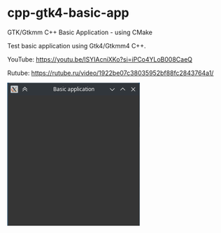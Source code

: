 # cpp-gtk4-basic-app
GTK/Gtkmm C++ Basic Application - using CMake

Test basic application using Gtk4/Gtkmm4 C++.

YouTube: https://youtu.be/lSYIAcniXKo?si=iPCo4YLoB008CaeQ

Rutube: https://rutube.ru/video/1922be07c38035952bf88fc2843764a1/

![Screenshot](images/screenshot.png)
